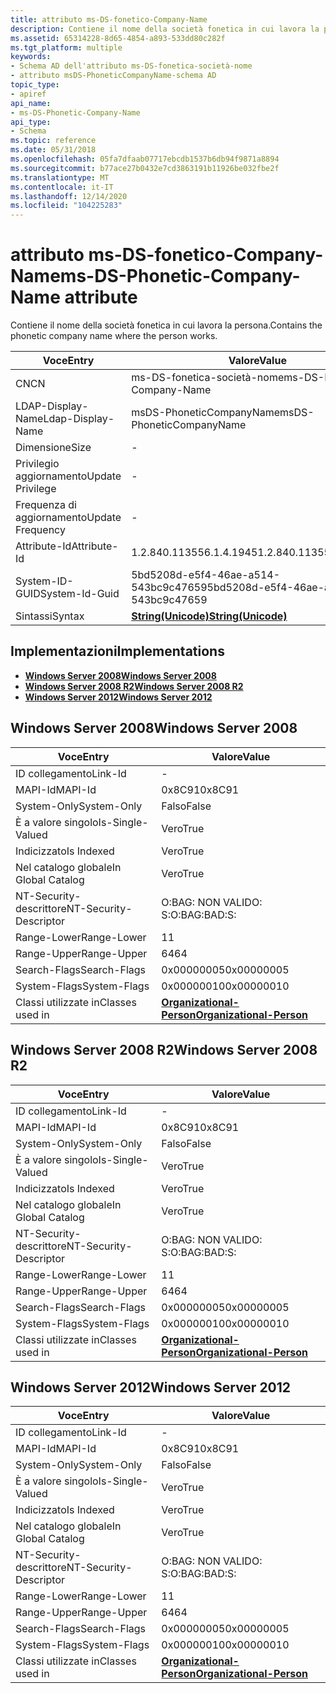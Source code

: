 ```yaml
---
title: attributo ms-DS-fonetico-Company-Name
description: Contiene il nome della società fonetica in cui lavora la persona.
ms.assetid: 65314228-8d65-4854-a893-533dd80c282f
ms.tgt_platform: multiple
keywords:
- Schema AD dell'attributo ms-DS-fonetica-società-nome
- attributo msDS-PhoneticCompanyName-schema AD
topic_type:
- apiref
api_name:
- ms-DS-Phonetic-Company-Name
api_type:
- Schema
ms.topic: reference
ms.date: 05/31/2018
ms.openlocfilehash: 05fa7dfaab07717ebcdb1537b6db94f9871a8894
ms.sourcegitcommit: b77ace27b0432e7cd3863191b11926be032fbe2f
ms.translationtype: MT
ms.contentlocale: it-IT
ms.lasthandoff: 12/14/2020
ms.locfileid: "104225283"
---
```

# <a name="ms-ds-phonetic-company-name-attribute"></a><span data-ttu-id="881ed-105">attributo ms-DS-fonetico-Company-Name</span><span class="sxs-lookup"><span data-stu-id="881ed-105">ms-DS-Phonetic-Company-Name attribute</span></span>

<span data-ttu-id="881ed-106">Contiene il nome della società fonetica in cui lavora la persona.</span><span class="sxs-lookup"><span data-stu-id="881ed-106">Contains the phonetic company name where the person works.</span></span>



| <span data-ttu-id="881ed-107">Voce</span><span class="sxs-lookup"><span data-stu-id="881ed-107">Entry</span></span> | <span data-ttu-id="881ed-108">Valore</span><span class="sxs-lookup"><span data-stu-id="881ed-108">Value</span></span> |
|-------------------|---------------------------------------------|
| <span data-ttu-id="881ed-109">CN</span><span class="sxs-lookup"><span data-stu-id="881ed-109">CN</span></span>                | <span data-ttu-id="881ed-110">ms-DS-fonetica-società-nome</span><span class="sxs-lookup"><span data-stu-id="881ed-110">ms-DS-Phonetic-Company-Name</span></span>                 |
| <span data-ttu-id="881ed-111">LDAP-Display-Name</span><span class="sxs-lookup"><span data-stu-id="881ed-111">Ldap-Display-Name</span></span> | <span data-ttu-id="881ed-112">msDS-PhoneticCompanyName</span><span class="sxs-lookup"><span data-stu-id="881ed-112">msDS-PhoneticCompanyName</span></span>                    |
| <span data-ttu-id="881ed-113">Dimensione</span><span class="sxs-lookup"><span data-stu-id="881ed-113">Size</span></span>              | \-                                          |
| <span data-ttu-id="881ed-114">Privilegio aggiornamento</span><span class="sxs-lookup"><span data-stu-id="881ed-114">Update Privilege</span></span>  | \-                                          |
| <span data-ttu-id="881ed-115">Frequenza di aggiornamento</span><span class="sxs-lookup"><span data-stu-id="881ed-115">Update Frequency</span></span>  | \-                                          |
| <span data-ttu-id="881ed-116">Attribute-Id</span><span class="sxs-lookup"><span data-stu-id="881ed-116">Attribute-Id</span></span>      | <span data-ttu-id="881ed-117">1.2.840.113556.1.4.1945</span><span class="sxs-lookup"><span data-stu-id="881ed-117">1.2.840.113556.1.4.1945</span></span>                     |
| <span data-ttu-id="881ed-118">System-ID-GUID</span><span class="sxs-lookup"><span data-stu-id="881ed-118">System-Id-Guid</span></span>    | <span data-ttu-id="881ed-119">5bd5208d-e5f4-46ae-a514-543bc9c47659</span><span class="sxs-lookup"><span data-stu-id="881ed-119">5bd5208d-e5f4-46ae-a514-543bc9c47659</span></span>        |
| <span data-ttu-id="881ed-120">Sintassi</span><span class="sxs-lookup"><span data-stu-id="881ed-120">Syntax</span></span>            | [<span data-ttu-id="881ed-121">**String(Unicode)**</span><span class="sxs-lookup"><span data-stu-id="881ed-121">**String(Unicode)**</span></span>](s-string-unicode.md) |



## <a name="implementations"></a><span data-ttu-id="881ed-122">Implementazioni</span><span class="sxs-lookup"><span data-stu-id="881ed-122">Implementations</span></span>

-   [<span data-ttu-id="881ed-123">**Windows Server 2008**</span><span class="sxs-lookup"><span data-stu-id="881ed-123">**Windows Server 2008**</span></span>](#windows-server-2008)
-   [<span data-ttu-id="881ed-124">**Windows Server 2008 R2**</span><span class="sxs-lookup"><span data-stu-id="881ed-124">**Windows Server 2008 R2**</span></span>](#windows-server-2008-r2)
-   [<span data-ttu-id="881ed-125">**Windows Server 2012**</span><span class="sxs-lookup"><span data-stu-id="881ed-125">**Windows Server 2012**</span></span>](#windows-server-2012)

## <a name="windows-server-2008"></a><span data-ttu-id="881ed-126">Windows Server 2008</span><span class="sxs-lookup"><span data-stu-id="881ed-126">Windows Server 2008</span></span>



| <span data-ttu-id="881ed-127">Voce</span><span class="sxs-lookup"><span data-stu-id="881ed-127">Entry</span></span> | <span data-ttu-id="881ed-128">Valore</span><span class="sxs-lookup"><span data-stu-id="881ed-128">Value</span></span> |
|------------------------|--------------------------------------------------------------------|
| <span data-ttu-id="881ed-129">ID collegamento</span><span class="sxs-lookup"><span data-stu-id="881ed-129">Link-Id</span></span>                | \-                                                                 |
| <span data-ttu-id="881ed-130">MAPI-Id</span><span class="sxs-lookup"><span data-stu-id="881ed-130">MAPI-Id</span></span>                | <span data-ttu-id="881ed-131">0x8C91</span><span class="sxs-lookup"><span data-stu-id="881ed-131">0x8C91</span></span>                                                             |
| <span data-ttu-id="881ed-132">System-Only</span><span class="sxs-lookup"><span data-stu-id="881ed-132">System-Only</span></span>            | <span data-ttu-id="881ed-133">Falso</span><span class="sxs-lookup"><span data-stu-id="881ed-133">False</span></span>                                                              |
| <span data-ttu-id="881ed-134">È a valore singolo</span><span class="sxs-lookup"><span data-stu-id="881ed-134">Is-Single-Valued</span></span>       | <span data-ttu-id="881ed-135">Vero</span><span class="sxs-lookup"><span data-stu-id="881ed-135">True</span></span>                                                               |
| <span data-ttu-id="881ed-136">Indicizzato</span><span class="sxs-lookup"><span data-stu-id="881ed-136">Is Indexed</span></span>             | <span data-ttu-id="881ed-137">Vero</span><span class="sxs-lookup"><span data-stu-id="881ed-137">True</span></span>                                                               |
| <span data-ttu-id="881ed-138">Nel catalogo globale</span><span class="sxs-lookup"><span data-stu-id="881ed-138">In Global Catalog</span></span>      | <span data-ttu-id="881ed-139">Vero</span><span class="sxs-lookup"><span data-stu-id="881ed-139">True</span></span>                                                               |
| <span data-ttu-id="881ed-140">NT-Security-descrittore</span><span class="sxs-lookup"><span data-stu-id="881ed-140">NT-Security-Descriptor</span></span> | <span data-ttu-id="881ed-141">O:BAG: NON VALIDO: S:</span><span class="sxs-lookup"><span data-stu-id="881ed-141">O:BAG:BAD:S:</span></span>                                                       |
| <span data-ttu-id="881ed-142">Range-Lower</span><span class="sxs-lookup"><span data-stu-id="881ed-142">Range-Lower</span></span>            | <span data-ttu-id="881ed-143">1</span><span class="sxs-lookup"><span data-stu-id="881ed-143">1</span></span>                                                                  |
| <span data-ttu-id="881ed-144">Range-Upper</span><span class="sxs-lookup"><span data-stu-id="881ed-144">Range-Upper</span></span>            | <span data-ttu-id="881ed-145">64</span><span class="sxs-lookup"><span data-stu-id="881ed-145">64</span></span>                                                                 |
| <span data-ttu-id="881ed-146">Search-Flags</span><span class="sxs-lookup"><span data-stu-id="881ed-146">Search-Flags</span></span>           | <span data-ttu-id="881ed-147">0x00000005</span><span class="sxs-lookup"><span data-stu-id="881ed-147">0x00000005</span></span>                                                         |
| <span data-ttu-id="881ed-148">System-Flags</span><span class="sxs-lookup"><span data-stu-id="881ed-148">System-Flags</span></span>           | <span data-ttu-id="881ed-149">0x00000010</span><span class="sxs-lookup"><span data-stu-id="881ed-149">0x00000010</span></span>                                                         |
| <span data-ttu-id="881ed-150">Classi utilizzate in</span><span class="sxs-lookup"><span data-stu-id="881ed-150">Classes used in</span></span>        | [<span data-ttu-id="881ed-151">**Organizational-Person**</span><span class="sxs-lookup"><span data-stu-id="881ed-151">**Organizational-Person**</span></span>](c-organizationalperson.md)<br/> |



## <a name="windows-server-2008-r2"></a><span data-ttu-id="881ed-152">Windows Server 2008 R2</span><span class="sxs-lookup"><span data-stu-id="881ed-152">Windows Server 2008 R2</span></span>



| <span data-ttu-id="881ed-153">Voce</span><span class="sxs-lookup"><span data-stu-id="881ed-153">Entry</span></span> | <span data-ttu-id="881ed-154">Valore</span><span class="sxs-lookup"><span data-stu-id="881ed-154">Value</span></span> |
|------------------------|--------------------------------------------------------------------|
| <span data-ttu-id="881ed-155">ID collegamento</span><span class="sxs-lookup"><span data-stu-id="881ed-155">Link-Id</span></span>                | \-                                                                 |
| <span data-ttu-id="881ed-156">MAPI-Id</span><span class="sxs-lookup"><span data-stu-id="881ed-156">MAPI-Id</span></span>                | <span data-ttu-id="881ed-157">0x8C91</span><span class="sxs-lookup"><span data-stu-id="881ed-157">0x8C91</span></span>                                                             |
| <span data-ttu-id="881ed-158">System-Only</span><span class="sxs-lookup"><span data-stu-id="881ed-158">System-Only</span></span>            | <span data-ttu-id="881ed-159">Falso</span><span class="sxs-lookup"><span data-stu-id="881ed-159">False</span></span>                                                              |
| <span data-ttu-id="881ed-160">È a valore singolo</span><span class="sxs-lookup"><span data-stu-id="881ed-160">Is-Single-Valued</span></span>       | <span data-ttu-id="881ed-161">Vero</span><span class="sxs-lookup"><span data-stu-id="881ed-161">True</span></span>                                                               |
| <span data-ttu-id="881ed-162">Indicizzato</span><span class="sxs-lookup"><span data-stu-id="881ed-162">Is Indexed</span></span>             | <span data-ttu-id="881ed-163">Vero</span><span class="sxs-lookup"><span data-stu-id="881ed-163">True</span></span>                                                               |
| <span data-ttu-id="881ed-164">Nel catalogo globale</span><span class="sxs-lookup"><span data-stu-id="881ed-164">In Global Catalog</span></span>      | <span data-ttu-id="881ed-165">Vero</span><span class="sxs-lookup"><span data-stu-id="881ed-165">True</span></span>                                                               |
| <span data-ttu-id="881ed-166">NT-Security-descrittore</span><span class="sxs-lookup"><span data-stu-id="881ed-166">NT-Security-Descriptor</span></span> | <span data-ttu-id="881ed-167">O:BAG: NON VALIDO: S:</span><span class="sxs-lookup"><span data-stu-id="881ed-167">O:BAG:BAD:S:</span></span>                                                       |
| <span data-ttu-id="881ed-168">Range-Lower</span><span class="sxs-lookup"><span data-stu-id="881ed-168">Range-Lower</span></span>            | <span data-ttu-id="881ed-169">1</span><span class="sxs-lookup"><span data-stu-id="881ed-169">1</span></span>                                                                  |
| <span data-ttu-id="881ed-170">Range-Upper</span><span class="sxs-lookup"><span data-stu-id="881ed-170">Range-Upper</span></span>            | <span data-ttu-id="881ed-171">64</span><span class="sxs-lookup"><span data-stu-id="881ed-171">64</span></span>                                                                 |
| <span data-ttu-id="881ed-172">Search-Flags</span><span class="sxs-lookup"><span data-stu-id="881ed-172">Search-Flags</span></span>           | <span data-ttu-id="881ed-173">0x00000005</span><span class="sxs-lookup"><span data-stu-id="881ed-173">0x00000005</span></span>                                                         |
| <span data-ttu-id="881ed-174">System-Flags</span><span class="sxs-lookup"><span data-stu-id="881ed-174">System-Flags</span></span>           | <span data-ttu-id="881ed-175">0x00000010</span><span class="sxs-lookup"><span data-stu-id="881ed-175">0x00000010</span></span>                                                         |
| <span data-ttu-id="881ed-176">Classi utilizzate in</span><span class="sxs-lookup"><span data-stu-id="881ed-176">Classes used in</span></span>        | [<span data-ttu-id="881ed-177">**Organizational-Person**</span><span class="sxs-lookup"><span data-stu-id="881ed-177">**Organizational-Person**</span></span>](c-organizationalperson.md)<br/> |



## <a name="windows-server-2012"></a><span data-ttu-id="881ed-178">Windows Server 2012</span><span class="sxs-lookup"><span data-stu-id="881ed-178">Windows Server 2012</span></span>



| <span data-ttu-id="881ed-179">Voce</span><span class="sxs-lookup"><span data-stu-id="881ed-179">Entry</span></span> | <span data-ttu-id="881ed-180">Valore</span><span class="sxs-lookup"><span data-stu-id="881ed-180">Value</span></span> |
|------------------------|--------------------------------------------------------------------|
| <span data-ttu-id="881ed-181">ID collegamento</span><span class="sxs-lookup"><span data-stu-id="881ed-181">Link-Id</span></span>                | \-                                                                 |
| <span data-ttu-id="881ed-182">MAPI-Id</span><span class="sxs-lookup"><span data-stu-id="881ed-182">MAPI-Id</span></span>                | <span data-ttu-id="881ed-183">0x8C91</span><span class="sxs-lookup"><span data-stu-id="881ed-183">0x8C91</span></span>                                                             |
| <span data-ttu-id="881ed-184">System-Only</span><span class="sxs-lookup"><span data-stu-id="881ed-184">System-Only</span></span>            | <span data-ttu-id="881ed-185">Falso</span><span class="sxs-lookup"><span data-stu-id="881ed-185">False</span></span>                                                              |
| <span data-ttu-id="881ed-186">È a valore singolo</span><span class="sxs-lookup"><span data-stu-id="881ed-186">Is-Single-Valued</span></span>       | <span data-ttu-id="881ed-187">Vero</span><span class="sxs-lookup"><span data-stu-id="881ed-187">True</span></span>                                                               |
| <span data-ttu-id="881ed-188">Indicizzato</span><span class="sxs-lookup"><span data-stu-id="881ed-188">Is Indexed</span></span>             | <span data-ttu-id="881ed-189">Vero</span><span class="sxs-lookup"><span data-stu-id="881ed-189">True</span></span>                                                               |
| <span data-ttu-id="881ed-190">Nel catalogo globale</span><span class="sxs-lookup"><span data-stu-id="881ed-190">In Global Catalog</span></span>      | <span data-ttu-id="881ed-191">Vero</span><span class="sxs-lookup"><span data-stu-id="881ed-191">True</span></span>                                                               |
| <span data-ttu-id="881ed-192">NT-Security-descrittore</span><span class="sxs-lookup"><span data-stu-id="881ed-192">NT-Security-Descriptor</span></span> | <span data-ttu-id="881ed-193">O:BAG: NON VALIDO: S:</span><span class="sxs-lookup"><span data-stu-id="881ed-193">O:BAG:BAD:S:</span></span>                                                       |
| <span data-ttu-id="881ed-194">Range-Lower</span><span class="sxs-lookup"><span data-stu-id="881ed-194">Range-Lower</span></span>            | <span data-ttu-id="881ed-195">1</span><span class="sxs-lookup"><span data-stu-id="881ed-195">1</span></span>                                                                  |
| <span data-ttu-id="881ed-196">Range-Upper</span><span class="sxs-lookup"><span data-stu-id="881ed-196">Range-Upper</span></span>            | <span data-ttu-id="881ed-197">64</span><span class="sxs-lookup"><span data-stu-id="881ed-197">64</span></span>                                                                 |
| <span data-ttu-id="881ed-198">Search-Flags</span><span class="sxs-lookup"><span data-stu-id="881ed-198">Search-Flags</span></span>           | <span data-ttu-id="881ed-199">0x00000005</span><span class="sxs-lookup"><span data-stu-id="881ed-199">0x00000005</span></span>                                                         |
| <span data-ttu-id="881ed-200">System-Flags</span><span class="sxs-lookup"><span data-stu-id="881ed-200">System-Flags</span></span>           | <span data-ttu-id="881ed-201">0x00000010</span><span class="sxs-lookup"><span data-stu-id="881ed-201">0x00000010</span></span>                                                         |
| <span data-ttu-id="881ed-202">Classi utilizzate in</span><span class="sxs-lookup"><span data-stu-id="881ed-202">Classes used in</span></span>        | [<span data-ttu-id="881ed-203">**Organizational-Person**</span><span class="sxs-lookup"><span data-stu-id="881ed-203">**Organizational-Person**</span></span>](c-organizationalperson.md)<br/> |



 

 





